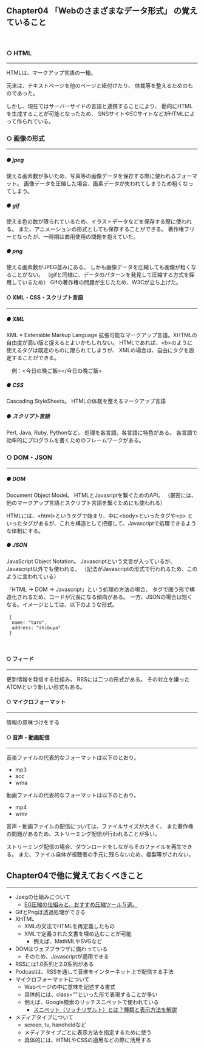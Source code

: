 ## Chapter04 「Webのさまざまなデータ形式」 の覚えていること
<br>

### ○ HTML
---

HTMLは、マークアップ言語の一種。

元来は、テキストページを他のページと紐付けたり、
体裁等を整えるためのものであった。

しかし、現在ではサーバーサイドの言語と連携することにより、
動的にHTMLを生成することが可能となったため、
SNSサイトやECサイトなどがHTMLによって作られている。
<br>

### ○ 画像の形式
----
##### ● jpeg

使える画素数が多いため、写真等の画像データを保存する際に使われるフォーマット。
画像データを圧縮した場合、画素データが失われてしまうため粗くなってしまう。

##### ● gif

使える色の数が限られているため、イラストデータなどを保存する際に使われる。
また、アニメーションの形式としても保存することができる。
著作権フリーとなったが、一時期は商用使用の問題を抱えていた。

##### ● png

使える画素数がJPEG並みにある。
しかも画像データを圧縮しても画像が粗くなることがない。
（gifと同様に、データのパターンを発見して圧縮する方式を採用しているため）
Gifの著作権の問題が生じたため、W3Cが立ち上げた。
<br>

#### ○ XML・CSS・スクリプト言語
---
##### ● XML

XML = Extensible Markup Language
拡張可能なマークアップ言語。XHTMLの自由度が高い版と捉えるとよいかもしれない。
HTMLであれば、\<b>のように使えるタグは既定のものに限られてしまうが、
XMLの場合は、自由にタグを設定することができる。

　例：<今日の晩ご飯></今日の晩ご飯>

##### ● CSS

Cascading StyleSheets。
HTMLの体裁を整えるマークアップ言語

##### ● スクリプト言語

Perl, Java, Ruby, Pythonなど。
処理を各言語。各言語に特色がある。
各言語で効率的にプログラムを書くためのフレームワークがある。
<br>

### ○ DOM・JSON
---
##### ● DOM

Document Object Model。
HTMLとJavasriptを繋ぐためのAPI。
（厳密には、他のマークアップ言語とスクリプト言語を繋ぐためにも使われる）

HTMLには、\<html>というタグで始まり、中に\<body>といったタグや\<p>
といったタグがあるが、これを構造として把握して、Javascriptで処理できるような体制にする。

##### ● JSON

JavaScript Object Notation。
Javascriptという文言が入っているが、Javascript以外でも使われる。
（記法がJavascriptの形式で行われるため、このように言われている）

「HTML → DOM → Javascript」という処理の方法の場合、
タグで囲う形で構造化されるため、コードが冗長になる傾向がある。
一方、JSONの場合は短くなる。イメージとしては、以下のような形式。

```
 {　
  name: "taro",
  address: "shibuya"
 }
```
<br>

#### ○ フィード
---

更新情報を発信する仕組み。
RSSには二つの形式がある。
その対立を嫌ったATOMという新しい形式もある。
<br>


#### ○ マイクロフォーマット
---
情報の意味づけをする
<br>

#### ○ 音声・動画配信
---
音楽ファイルの代表的なフォーマットは以下のとおり。
  - mp3
  - acc
  - wma

動画ファイルの代表的なフォーマットは以下のとおり。 
  - mp4
  - wmv

音声・動画ファイルの配信については、ファイルサイズが大きく、
また著作権の問題があるため、ストリーミング配信が行われることが多い。

ストリーミング配信の場合、ダウンロードをしながらそのファイルを再生できる。
また、ファイル自体が視聴者の手元に残らないため、複製等がされない。
<br>

## Chapter04で他に覚えておくべきこと
---
- Jpegの仕組みについて
  - [EG圧縮の仕組みと、おすすめ圧縮ツール５選。](http://www-creators.com/archives/2322)
- GifとPngは透過処理ができる
- XHTML
  - XMLの文法でHTMLを再定義したもの
  - XMLで定義された文書を埋め込むことが可能
      - 例えば、MathMLやSVGなど
- DOMはウェブブラウザに備わっている
  - そのため、Javascriptが適用できる
- RSSには1.0系列と2.0系列がある
- Podcastは、RSSを通して音楽をインターネット上で配信する手法
- マイクロフォーマットについて
  - Webページの中に意味を記述する書式
  - 具体的には、class=""といった形で表現することが多い
  - 例えば、Google検索のリッチスニペットで使われている
    - [スニペット（リッチリザルト）とは？種類と表示方法を解説](https://www.irep.co.jp/knowledge/blog/detail/id=46130/)
- メディアタイプについて
  - screen, tv, handheldなど
  - メディアタイプごとに表示方法を指定するために使う
  - 具体的には、HTMLやCSSの適用などの際に活用する